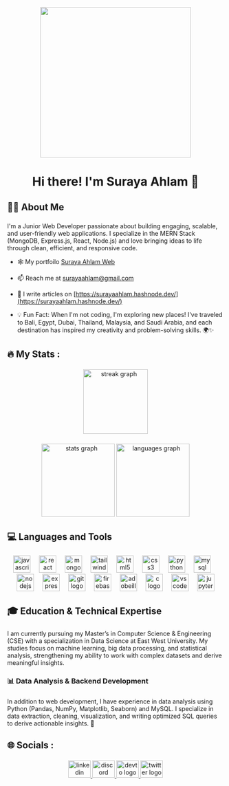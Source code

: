 <div align="center">
  <img height="350" src="https://i.ibb.co.com/JR1JMTPD/The-future.png"  />
</div>

###

<h1 align="center">Hi there! I'm Suraya Ahlam 👋</h1>

###

<h2 align="left">👩‍💻  About Me</h2>

###

<p align="left">I'm a Junior Web Developer passionate about building engaging, scalable, and user-friendly web applications. I specialize in the MERN Stack (MongoDB, Express.js, React, Node.js) and love bringing ideas to life through clean, efficient, and responsive code.<br> 
  
- 🕸️ My portfoilo [Suraya Ahlam Web](https://surayaahlam.netlify.app/)<br>

- 📫 Reach me at <a href="mailto:surayaahlam@gmail.com">surayaahlam@gmail.com</a><br> 

- 📝 I write articles on [https://surayaahlam.hashnode.dev/](https://surayaahlam.hashnode.dev/)<br>

- 💡 Fun Fact: When I'm not coding, I'm exploring new places! I've traveled to Bali, Egypt, Dubai, Thailand, Malaysia, and Saudi Arabia, and each destination has inspired my creativity and problem-solving skills. 🌍✨
</p>

###

<h2 align="left">🔥   My Stats :</h2>

###

<div align="center">
  <img src="https://streak-stats.demolab.com?user=surayaahlam&locale=en&mode=daily&theme=dracula&hide_border=false&border_radius=5&order=3" height="150" alt="streak graph"  />
</div>

###

<div align="center">
  <img src="https://github-readme-stats.vercel.app/api?username=surayaahlam&hide_title=false&hide_rank=true&show_icons=true&include_all_commits=true&count_private=true&disable_animations=false&theme=dracula&locale=en&hide_border=false&order=1" height="170" alt="stats graph"  />
  <img src="https://github-readme-stats.vercel.app/api/top-langs?username=surayaahlam&locale=en&hide_title=false&layout=compact&card_width=320&langs_count=5&theme=dracula&hide_border=false&order=2" height="170" alt="languages graph"  />
</div>

###

<h2 align="left">💻 Languages and Tools</h2>

###

<div align="center">
  <img src="https://cdn.jsdelivr.net/gh/devicons/devicon/icons/javascript/javascript-original.svg" height="40" alt="javascript logo"  />
  <img width="12" />
  <img src="https://cdn.jsdelivr.net/gh/devicons/devicon/icons/react/react-original.svg" height="40" alt="react logo"  />
  <img width="12" />
  <img src="https://cdn.jsdelivr.net/gh/devicons/devicon/icons/mongodb/mongodb-original.svg" height="40" alt="mongodb logo"  />
  <img width="12" />
  <img src="https://cdn.jsdelivr.net/gh/devicons/devicon/icons/tailwindcss/tailwindcss-original-wordmark.svg" height="40" alt="tailwindcss logo"  />
  <img width="12" />
  <img src="https://cdn.jsdelivr.net/gh/devicons/devicon/icons/html5/html5-original.svg" height="40" alt="html5 logo"  />
  <img width="12" />
  <img src="https://cdn.jsdelivr.net/gh/devicons/devicon/icons/css3/css3-original.svg" height="40" alt="css3 logo"  />
  <img width="12" />
  <img src="https://cdn.jsdelivr.net/gh/devicons/devicon/icons/python/python-original.svg" height="40" alt="python logo"  />
  <img width="12" />
  <img src="https://cdn.jsdelivr.net/gh/devicons/devicon/icons/mysql/mysql-original.svg" height="40" alt="mysql logo"  />
  <img width="12" />
  <img src="https://cdn.jsdelivr.net/gh/devicons/devicon/icons/nodejs/nodejs-original.svg" height="40" alt="nodejs logo"  />
  <img width="12" />
  <img src="https://cdn.jsdelivr.net/gh/devicons/devicon/icons/express/express-original.svg" height="40" alt="express logo"  />
  <img width="12" />
  <img src="https://cdn.jsdelivr.net/gh/devicons/devicon/icons/git/git-original.svg" height="40" alt="git logo"  />
  <img width="12" />
  <img src="https://cdn.jsdelivr.net/gh/devicons/devicon/icons/firebase/firebase-plain.svg" height="40" alt="firebase logo"  />
  <img width="12" />
  <img src="https://skillicons.dev/icons?i=ai" height="40" alt="adobeillustrator logo"  />
  <img width="12" />
  <img src="https://cdn.jsdelivr.net/gh/devicons/devicon/icons/c/c-original.svg" height="40" alt="c logo"  />
  <img width="12" />
  <img src="https://cdn.jsdelivr.net/gh/devicons/devicon/icons/vscode/vscode-original.svg" height="40" alt="vscode logo"  />
  <img width="12" />
  <img src="https://cdn.jsdelivr.net/gh/devicons/devicon/icons/jupyter/jupyter-original.svg" height="40" alt="jupyter logo"  />
</div>

###

<h2 align="left">🎓 Education & Technical Expertise</h2>

###

<p align="left">I am currently pursuing my Master’s in Computer Science & Engineering (CSE) with a specialization in Data Science at East West University. My studies focus on machine learning, big data processing, and statistical analysis, strengthening my ability to work with complex datasets and derive meaningful insights.</p>

###

<h3 align="left">📊 Data Analysis & Backend Development</h3>

###

<p align="left">In addition to web development, I have experience in data analysis using Python (Pandas, NumPy, Matplotlib, Seaborn) and MySQL. I specialize in data extraction, cleaning, visualization, and writing optimized SQL queries to derive actionable insights. 🚀</p>

###

<h2 align="left">🌐 Socials :</h2>

###

<div align="center">
  <a href="https://www.linkedin.com/in/surayaahlam/" target="_blank">
    <img src="https://raw.githubusercontent.com/maurodesouza/profile-readme-generator/master/src/assets/icons/social/linkedin/default.svg" width="52" height="40" alt="linkedin logo"  />
  </a>
  <a href="https://discord.com/users/surayaahlam" target="_blank">
    <img src="https://raw.githubusercontent.com/maurodesouza/profile-readme-generator/master/src/assets/icons/social/discord/default.svg" width="52" height="40" alt="discord logo"  />
  </a>
  <a href="https://dev.to/surayaahlam" target="_blank">
    <img src="https://raw.githubusercontent.com/maurodesouza/profile-readme-generator/master/src/assets/icons/social/devto/default.svg" width="52" height="40" alt="devto logo"  />
  </a>
  <a href="https://x.com/suraya_ahlam" target="_blank">
    <img src="https://raw.githubusercontent.com/maurodesouza/profile-readme-generator/master/src/assets/icons/social/twitter/default.svg" width="52" height="40" alt="twitter logo"  />
  </a>
</div>


